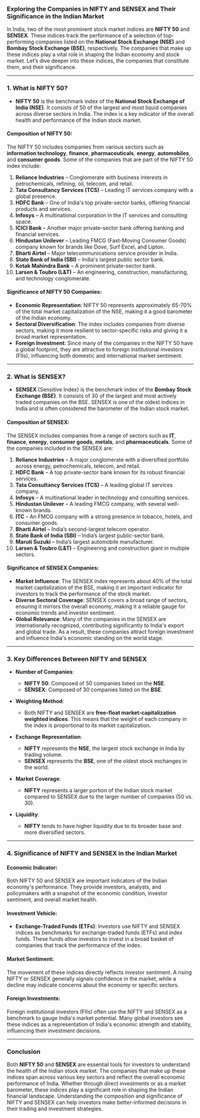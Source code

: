 ### Exploring the Companies in NIFTY and SENSEX and Their Significance in the Indian Market

In India, two of the most prominent stock market indices are **NIFTY 50** and **SENSEX**. These indices track the performance of a selection of top-performing companies listed on the **National Stock Exchange (NSE)** and **Bombay Stock Exchange (BSE)**, respectively. The companies that make up these indices play a vital role in shaping the Indian economy and stock market. Let’s dive deeper into these indices, the companies that constitute them, and their significance.

---

### 1. **What is NIFTY 50?**

- **NIFTY 50** is the benchmark index of the **National Stock Exchange of India (NSE)**. It consists of 50 of the largest and most liquid companies across diverse sectors in India. The index is a key indicator of the overall health and performance of the Indian stock market.

#### Composition of NIFTY 50:
The NIFTY 50 includes companies from various sectors such as **information technology**, **finance**, **pharmaceuticals**, **energy**, **automobiles**, and **consumer goods**. Some of the companies that are part of the NIFTY 50 index include:

1. **Reliance Industries** – Conglomerate with business interests in petrochemicals, refining, oil, telecom, and retail.
2. **Tata Consultancy Services (TCS)** – Leading IT services company with a global presence.
3. **HDFC Bank** – One of India's top private-sector banks, offering financial products and services.
4. **Infosys** – A multinational corporation in the IT services and consulting space.
5. **ICICI Bank** – Another major private-sector bank offering banking and financial services.
6. **Hindustan Unilever** – Leading FMCG (Fast-Moving Consumer Goods) company known for brands like Dove, Surf Excel, and Lipton.
7. **Bharti Airtel** – Major telecommunications service provider in India.
8. **State Bank of India (SBI)** – India's largest public sector bank.
9. **Kotak Mahindra Bank** – A prominent private-sector bank.
10. **Larsen & Toubro (L&T)** – An engineering, construction, manufacturing, and technology conglomerate.

#### Significance of NIFTY 50 Companies:
- **Economic Representation**: NIFTY 50 represents approximately 65-70% of the total market capitalization of the NSE, making it a good barometer of the Indian economy.
- **Sectoral Diversification**: The index includes companies from diverse sectors, making it more resilient to sector-specific risks and giving it a broad market representation.
- **Foreign Investment**: Since many of the companies in the NIFTY 50 have a global footprint, they are attractive to foreign institutional investors (FIIs), influencing both domestic and international market sentiment.
  
---

### 2. **What is SENSEX?**

- **SENSEX** (Sensitive Index) is the benchmark index of the **Bombay Stock Exchange (BSE)**. It consists of 30 of the largest and most actively traded companies on the BSE. SENSEX is one of the oldest indices in India and is often considered the barometer of the Indian stock market.

#### Composition of SENSEX:
The SENSEX includes companies from a range of sectors such as **IT**, **finance**, **energy**, **consumer goods**, **metals**, and **pharmaceuticals**. Some of the companies included in the SENSEX are:

1. **Reliance Industries** – A major conglomerate with a diversified portfolio across energy, petrochemicals, telecom, and retail.
2. **HDFC Bank** – A top private-sector bank known for its robust financial services.
3. **Tata Consultancy Services (TCS)** – A leading global IT services company.
4. **Infosys** – A multinational leader in technology and consulting services.
5. **Hindustan Unilever** – A leading FMCG company, with several well-known brands.
6. **ITC** – An FMCG company with a strong presence in tobacco, hotels, and consumer goods.
7. **Bharti Airtel** – India’s second-largest telecom operator.
8. **State Bank of India (SBI)** – India’s largest public-sector bank.
9. **Maruti Suzuki** – India’s largest automobile manufacturer.
10. **Larsen & Toubro (L&T)** – Engineering and construction giant in multiple sectors.

#### Significance of SENSEX Companies:
- **Market Influence**: The SENSEX index represents about 40% of the total market capitalization of the BSE, making it an important indicator for investors to track the performance of the stock market.
- **Diverse Sectoral Coverage**: SENSEX covers a broad range of sectors, ensuring it mirrors the overall economy, making it a reliable gauge for economic trends and investor sentiment.
- **Global Relevance**: Many of the companies in the SENSEX are internationally recognized, contributing significantly to India's export and global trade. As a result, these companies attract foreign investment and influence India's economic standing on the world stage.

---

### 3. **Key Differences Between NIFTY and SENSEX**

- **Number of Companies**:
  - **NIFTY 50**: Composed of 50 companies listed on the **NSE**.
  - **SENSEX**: Composed of 30 companies listed on the **BSE**.
  
- **Weighting Method**:
  - Both NIFTY and SENSEX are **free-float market-capitalization weighted indices**. This means that the weight of each company in the index is proportional to its market capitalization.

- **Exchange Representation**:
  - **NIFTY** represents the **NSE**, the largest stock exchange in India by trading volume.
  - **SENSEX** represents the **BSE**, one of the oldest stock exchanges in the world.

- **Market Coverage**:
  - **NIFTY** represents a larger portion of the Indian stock market compared to SENSEX due to the larger number of companies (50 vs. 30).
  
- **Liquidity**:
  - **NIFTY** tends to have higher liquidity due to its broader base and more diversified sectors.

---

### 4. **Significance of NIFTY and SENSEX in the Indian Market**

#### **Economic Indicator**:
Both NIFTY 50 and SENSEX are important indicators of the Indian economy's performance. They provide investors, analysts, and policymakers with a snapshot of the economic condition, investor sentiment, and overall market health.

#### **Investment Vehicle**:
- **Exchange-Traded Funds (ETFs)**: Investors use NIFTY and SENSEX indices as benchmarks for exchange-traded funds (ETFs) and index funds. These funds allow investors to invest in a broad basket of companies that track the performance of the index.
  
#### **Market Sentiment**:
The movement of these indices directly reflects investor sentiment. A rising NIFTY or SENSEX generally signals confidence in the market, while a decline may indicate concerns about the economy or specific sectors.

#### **Foreign Investments**:
Foreign institutional investors (FIIs) often use the NIFTY and SENSEX as a benchmark to gauge India's market potential. Many global investors see these indices as a representation of India's economic strength and stability, influencing their investment decisions.

---

### Conclusion

Both **NIFTY 50** and **SENSEX** are essential tools for investors to understand the health of the Indian stock market. The companies that make up these indices span across various key sectors and reflect the overall economic performance of India. Whether through direct investments or as a market barometer, these indices play a significant role in shaping the Indian financial landscape. Understanding the composition and significance of NIFTY and SENSEX can help investors make better-informed decisions in their trading and investment strategies.